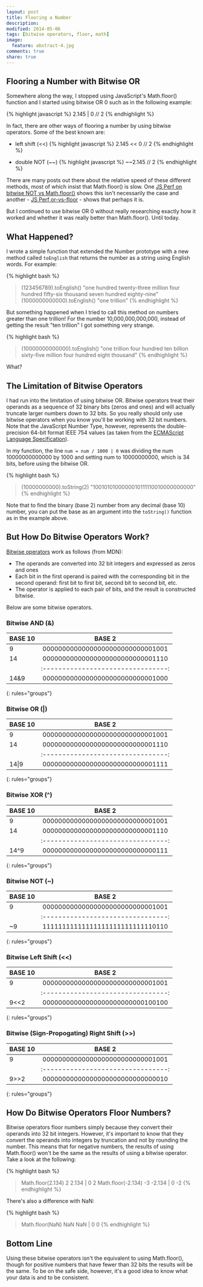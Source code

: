 ```yaml
---
layout: post
title: Flooring a Number
description: 
modified: 2014-05-06
tags: [bitwise operators, floor, math]
image:
  feature: abstract-4.jpg
comments: true
share: true
---
```


## Flooring a Number with Bitwise OR
Somewhere along the way, I stopped using JavaScript's Math.floor() function and I started using bitwise OR 0 such as in the following example:

{% highlight javascript %}
2.145 | 0  // 2
{% endhighlight %}

In fact, there are other ways of flooring a number by using bitwise operators.  Some of the best known are:

* left shift (<<)
{% highlight javascript %}
2.145 << 0  // 2
{% endhighlight %}

* double NOT (~~)
{% highlight javascript %}
~~2.145  // 2
{% endhighlight %}

There are many posts out there about the relative speed of these different methods, most of which insist that Math.floor() is slow.  One [JS Perf on bitwise NOT vs Math.floor()](http://jsperf.com/jsfvsbitnot/8) shows this isn't necessarily the case and another - [JS Perf or-vs-floor](http://jsperf.com/or-vs-floor/2) - shows that perhaps it is.

But I continued to use bitwise OR 0 without really researching exactly how it worked and whether it was really better than Math.floor().  Until today.

## What Happened?
I wrote a simple function that extended the Number prototype with a new method called `toEnglish` that returns the number as a string using English words.  For example:

{% highlight bash %}
> (123456789).toEnglish()
  "one hundred twenty-three million four hundred fifty-six thousand seven hundred eighty-nine"
> (1000000000000).toEnglish()
  "one trillion"
{% endhighlight %}

But something happened when I tried to call this method on numbers greater than one trillion!  For the number 10,000,000,000,000, instead of getting the result "ten trillion" I got something very strange.

{% highlight bash %}
> (10000000000000).toEnglish()
  "one trillion four hundred ten billion sixty-five million four hundred eight thousand"
{% endhighlight %}

What?

## The Limitation of Bitwise Operators
I had run into the limitation of using bitwise OR.  Bitwise operators treat their operands as a sequence of 32 binary bits (zeros and ones) and will actually truncate larger numbers down to 32 bits.  So you really should only use bitwise operators when you know you'll be working with 32 bit numbers.  Note that the JavaScript Number Type, however, represents the double-precision 64-bit format IEEE 754 values (as taken from the [ECMAScript Language Specification](http://www.ecma-international.org/publications/files/ECMA-ST/Ecma-262.pdf)).  

In my function, the line `num = num / 1000 | 0` was dividing the num 10000000000000 by 1000 and setting num to 10000000000, which is 34 bits, before using the bitwise OR.  

{% highlight bash %}
> (10000000000).toString(2)
  "1001010100000010111110010000000000"
{% endhighlight %}

Note that to find the binary (base 2) number from any decimal (base 10) number, you can put the base as an argument into the `toString()` function as in the example above.

## But How Do Bitwise Operators Work?
[Bitwise operators](https://developer.mozilla.org/en-US/docs/Web/JavaScript/Reference/Operators/Bitwise_Operators) work as follows (from MDN):

* The operands are converted into 32 bit integers and expressed as zeros and ones
* Each bit in the first operand is paired with the corresponding bit in the second operand: first bit to first bit, second bit to second bit, etc.
* The operator is applied to each pair of bits, and the result is constructed bitwise.

Below are some bitwise operators.

### Bitwise AND (&)

|   BASE 10 |               BASE 2             | 
|:----------|:--------------------------------:|
|    9      | 00000000000000000000000000001001 |
|    14     | 00000000000000000000000000001110 |
|           |:--------------------------------:|
|   14&9    | 00000000000000000000000000001000 |
{: rules="groups"}

### Bitwise OR (|)

|   BASE 10 |               BASE 2             | 
|:----------|:--------------------------------:|
|    9      | 00000000000000000000000000001001 |
|    14     | 00000000000000000000000000001110 |
|           |:--------------------------------:|
|   14\|9    | 00000000000000000000000000001111 |
{: rules="groups"}

### Bitwise XOR (^)

|   BASE 10 |               BASE 2             | 
|:----------|:--------------------------------:|
|    9      | 00000000000000000000000000001001 |
|    14     | 00000000000000000000000000001110 |
|           |:--------------------------------:|
|   14^9    | 00000000000000000000000000000111 |
{: rules="groups"}

### Bitwise NOT (~)

|   BASE 10 |               BASE 2             | 
|:----------|:--------------------------------:|
|    9      | 00000000000000000000000000001001 |
|           |:--------------------------------:|
|    ~9     | 11111111111111111111111111110110 |
{: rules="groups"}

### Bitwise Left Shift (<<)

|   BASE 10 |               BASE 2             | 
|:----------|:--------------------------------:|
|    9      | 00000000000000000000000000001001 |
|           |:--------------------------------:|
|   9<<2    | 00000000000000000000000000100100 |
{: rules="groups"}

### Bitwise (Sign-Propogating) Right Shift (>>)

|   BASE 10 |               BASE 2             | 
|:----------|:--------------------------------:|
|    9      | 00000000000000000000000000001001 |
|           |:--------------------------------:|
|   9>>2    | 00000000000000000000000000000010 |
{: rules="groups"}


## How Do Bitwise Operators Floor Numbers?
Bitwise operators floor numbers simply because they convert their operands into 32 bit integers.  However, it's important to know that they convert the operands into integers by truncation and not by rounding the number.  This means that for negative numbers, the results of using Math.floor() won't be the same as the results of using a bitwise operator.  Take a look at the following:

{% highlight bash %}
> Math.floor(2.134)
  2
> 2.134 | 0
  2
> Math.floor(-2.134)
  -3
> -2.134 | 0
  -2
{% endhighlight %}

There's also a difference with NaN:

{% highlight bash %}
> Math.floor(NaN)
  NaN
> NaN | 0
  0
{% endhighlight %}

## Bottom Line
Using these bitwise operators isn't the equivalent to using Math.floor(), though for positive numbers that have fewer than 32 bits the results will be the same.  To be on the safe side, however, it's a good idea to know what your data is and to be consistent.
